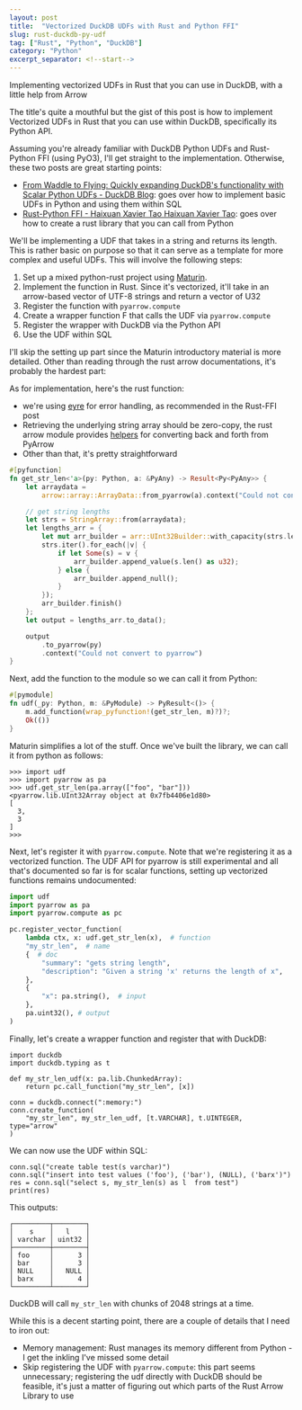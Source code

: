```yaml
---
layout: post
title:  "Vectorized DuckDB UDFs with Rust and Python FFI"
slug: rust-duckdb-py-udf
tag: ["Rust", "Python", "DuckDB"]
category: "Python"
excerpt_separator: <!--start-->
---
```


Implementing vectorized UDFs in Rust that you can use in DuckDB, with a little
help from Arrow

<!--start-->

The title's quite a mouthful but the gist of this post is how to implement
Vectorized UDFs in Rust that you can use within DuckDB, specifically its Python
API.

Assuming you're already familiar with DuckDB Python UDFs and Rust-Python FFI
(using PyO3), I'll get straight to the implementation. Otherwise, these two
posts are great starting points:

- [From Waddle to Flying: Quickly expanding DuckDB's functionality with Scalar Python UDFs - DuckDB Blog](https://duckdb.org/2023/07/07/python-udf.html):
  goes over how to implement basic UDFs in Python and using them within SQL
- [Rust-Python FFI - Haixuan Xavier Tao
  Haixuan Xavier Tao](https://dora.carsmos.ai/blog/rust-python/): goes over how
  to create a rust library that you can call from Python

We'll be implementing a UDF that takes in a string and returns its length. This
is rather basic on purpose so that it can serve as a template for more complex
and useful UDFs. This will involve the following steps:

1. Set up a mixed python-rust project using
   [Maturin](https://www.maturin.rs/project_layout).
2. Implement the function in Rust. Since it's vectorized, it'll take in an
   arrow-based vector of UTF-8 strings and return a vector of U32
3. Register the function with `pyarrow.compute`
4. Create a wrapper function F that calls the UDF via `pyarrow.compute`
5. Register the wrapper with DuckDB via the Python API
6. Use the UDF within SQL

I'll skip the setting up part since the Maturin introductory material is more
detailed. Other than reading through the rust arrow documentations, it's
probably the hardest part:

As for implementation, here's the rust function:

- we're using [eyre](https://docs.rs/arrow/latest/arrow/pyarrow/) for error
  handling, as recommended in the Rust-FFI post
- Retrieving the underlying string array should be zero-copy, the rust arrow
  module provides [helpers](https://docs.rs/arrow/latest/arrow/pyarrow/) for
  converting back and forth from PyArrow
- Other than that, it's pretty straightforward

```rust
#[pyfunction]
fn get_str_len<'a>(py: Python, a: &PyAny) -> Result<Py<PyAny>> {
    let arraydata =
        arrow::array::ArrayData::from_pyarrow(a).context("Could not convert arrow data")?;

    // get string lengths
    let strs = StringArray::from(arraydata);
    let lengths_arr = {
        let mut arr_builder = arr::UInt32Builder::with_capacity(strs.len());
        strs.iter().for_each(|v| {
            if let Some(s) = v {
                arr_builder.append_value(s.len() as u32);
            } else {
                arr_builder.append_null();
            }
        });
        arr_builder.finish()
    };
    let output = lengths_arr.to_data();

    output
        .to_pyarrow(py)
        .context("Could not convert to pyarrow")
}
```

Next, add the function to the module so we can call it from Python:

```rust
#[pymodule]
fn udf(_py: Python, m: &PyModule) -> PyResult<()> {
    m.add_function(wrap_pyfunction!(get_str_len, m)?)?;
    Ok(())
}
```

Maturin simplifies a lot of the stuff. Once we've built the library, we can call
it from python as follows:

```
>>> import udf
>>> import pyarrow as pa
>>> udf.get_str_len(pa.array(["foo", "bar"]))
<pyarrow.lib.UInt32Array object at 0x7fb4406e1d80>
[
  3,
  3
]
>>>
```

Next, let's register it with `pyarrow.compute`. Note that we're registering it
as a vectorized function. The UDF API for pyarrow is still experimental and all
that's documented so far is for scalar functions, setting up vectorized
functions remains undocumented:

```python
import udf
import pyarrow as pa
import pyarrow.compute as pc

pc.register_vector_function(
    lambda ctx, x: udf.get_str_len(x),  # function
    "my_str_len",  # name
    {  # doc
        "summary": "gets string length",
        "description": "Given a string 'x' returns the length of x",
    },
    {
        "x": pa.string(),  # input
    },
    pa.uint32(), # output
)
```

Finally, let's create a wrapper function and register that with DuckDB:

```
import duckdb
import duckdb.typing as t

def my_str_len_udf(x: pa.lib.ChunkedArray):
    return pc.call_function("my_str_len", [x])

conn = duckdb.connect(":memory:")
conn.create_function(
    "my_str_len", my_str_len_udf, [t.VARCHAR], t.UINTEGER, type="arrow"
)
```

We can now use the UDF within SQL:

```
conn.sql("create table test(s varchar)")
conn.sql("insert into test values ('foo'), ('bar'), (NULL), ('barx')")
res = conn.sql("select s, my_str_len(s) as l  from test")
print(res)
```

This outputs:

```
┌─────────┬────────┐
│    s    │   l    │
│ varchar │ uint32 │
├─────────┼────────┤
│ foo     │      3 │
│ bar     │      3 │
│ NULL    │   NULL │
│ barx    │      4 │
└─────────┴────────┘
```

DuckDB will call `my_str_len` with chunks of 2048 strings at a time.

While this is a decent starting point, there are a couple of details that I need
to iron out:

- Memory management: Rust manages its memory different from Python - I get the
  inkling I've missed some detail
- Skip registering the UDF with `pyarrow.compute`: this part seems unnecessary;
  registering the udf directly with DuckDB should be feasible, it's just a
  matter of figuring out which parts of the Rust Arrow Library to use
